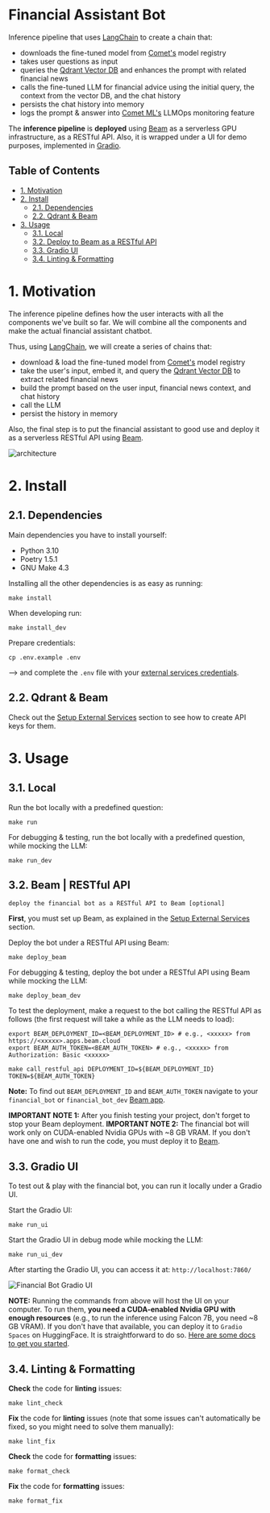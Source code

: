 # Financial Assistant Bot

Inference pipeline that uses [LangChain](https://github.com/langchain-ai/langchain) to create a chain that:
* downloads the fine-tuned model from [Comet's](https://www.comet.com?utm_source=thepauls&utm_medium=partner&utm_content=github) model registry
* takes user questions as input
* queries the [Qdrant Vector DB](https://qdrant.tech/?utm_source=thepauls&utm_medium=partner&utm_content=github) and enhances the prompt with related financial news
* calls the fine-tuned LLM for financial advice using the initial query, the context from the vector DB, and the chat history
* persists the chat history into memory 
* logs the prompt & answer into [Comet ML's](https://www.comet.com/site/products/llmops/?utm_source=thepauls&utm_medium=partner&utm_content=github) LLMOps monitoring feature

The **inference pipeline** is **deployed** using [Beam](https://docs.beam.cloud/deployment/rest-api?utm_source=thepauls&utm_medium=partner&utm_content=github) as a serverless GPU infrastructure, as a RESTful API. Also, it is wrapped under a UI for demo purposes, implemented in [Gradio](https://www.gradio.app/).

## Table of Contents

- [1. Motivation](#1-motivation)
- [2. Install](#2-install)
    - [2.1. Dependencies](#21-dependencies)
    - [2.2. Qdrant & Beam](#21-qdrant--beam)
- [3. Usage](#3-usage)
    - [3.1. Local](#31-local)
    - [3.2. Deploy to Beam as a RESTful API](#32-deploy-to-beam)
    - [3.3. Gradio UI](#33-gradio-ui)
    - [3.4. Linting & Formatting](#34-linting--formatting)

# 1. Motivation

The inference pipeline defines how the user interacts with all the components we've built so far. We will combine all the components and make the actual financial assistant chatbot.

Thus, using [LangChain](https://github.com/langchain-ai/langchain), we will create a series of chains that:
* download & load the fine-tuned model from [Comet's](https://www.comet.com?utm_source=thepauls&utm_medium=partner&utm_content=github) model registry
* take the user's input, embed it, and query the [Qdrant Vector DB](https://qdrant.tech/?utm_source=thepauls&utm_medium=partner&utm_content=github) to extract related financial news
* build the prompt based on the user input, financial news context, and chat history
* call the LLM
* persist the history in memory

Also, the final step is to put the financial assistant to good use and deploy it as a serverless RESTful API using [Beam](https://www.beam.cloud?utm_source=thepauls&utm_medium=partner&utm_content=github). 

![architecture](../../media/inference_pipeline_architecture.png)

# 2. Install 

## 2.1. Dependencies

Main dependencies you have to install yourself:
* Python 3.10
* Poetry 1.5.1
* GNU Make 4.3

Installing all the other dependencies is as easy as running:
```shell
make install
```

When developing run:
```shell
make install_dev
```

Prepare credentials:
```shell
cp .env.example .env
```
--> and complete the `.env` file with your [external services credentials](https://github.com/iusztinpaul/hands-on-llms/tree/main#2-setup-external-services).

## 2.2. Qdrant & Beam

Check out the [Setup External Services](https://github.com/iusztinpaul/hands-on-llms/tree/main#2-setup-external-services) section to see how to create API keys for them.


# 3. Usage

## 3.1. Local

Run the bot locally with a predefined question:
```shell
make run
```

For debugging & testing, run the bot locally with a predefined question, while mocking the LLM:
```shell
make run_dev
```

## 3.2. Beam | RESTful API
`deploy the financial bot as a RESTful API to Beam [optional]` 

**First**, you must set up Beam, as explained in the [Setup External Services](https://github.com/iusztinpaul/hands-on-llms/tree/main#2-setup-external-services) section.

Deploy the bot under a RESTful API using Beam:
```shell
make deploy_beam
```

For debugging & testing, deploy the bot under a RESTful API using Beam while mocking the LLM:
```shell
make deploy_beam_dev
```

To test the deployment, make a request to the bot calling the RESTful API as follows (the first request will take a while as the LLM needs to load):
```shell
export BEAM_DEPLOYMENT_ID=<BEAM_DEPLOYMENT_ID> # e.g., <xxxxx> from https://<xxxxx>.apps.beam.cloud
export BEAM_AUTH_TOKEN=<BEAM_AUTH_TOKEN> # e.g., <xxxxx> from Authorization: Basic <xxxxx>

make call_restful_api DEPLOYMENT_ID=${BEAM_DEPLOYMENT_ID} TOKEN=${BEAM_AUTH_TOKEN} 
```

**Note:** To find out `BEAM_DEPLOYMENT_ID` and `BEAM_AUTH_TOKEN` navigate to your `financial_bot` or `financial_bot_dev` [Beam app](https://www.beam.cloud/dashboard/apps?utm_source=thepauls&utm_medium=partner&utm_content=github).

**IMPORTANT NOTE 1:** After you finish testing your project, don't forget to stop your Beam deployment. 
**IMPORTANT NOTE 2:** The financial bot will work only on CUDA-enabled Nvidia GPUs with ~8 GB VRAM. If you don't have one and wish to run the code, you must deploy it to [Beam](https://www.beam.cloud?utm_source=thepauls&utm_medium=partner&utm_content=github). 

## 3.3. Gradio UI

To test out & play with the financial bot, you can run it locally under a Gradio UI.

Start the Gradio UI:
```shell
make run_ui
```

Start the Gradio UI in debug mode while mocking the LLM:
```shell
make run_ui_dev
```

After starting the Gradio UI, you can access it at: `http://localhost:7860/`

![Financial Bot Gradio UI](../../media/financial_bot_gradio_ui.png)

**NOTE:** Running the commands from above will host the UI on your computer. To run them, **you need a CUDA-enabled Nvidia GPU with enough resources** (e.g., to run the inference using Falcon 7B, you need ~8 GB VRAM). If you don't have that available, you can deploy it to `Gradio Spaces` on HuggingFace. It is straightforward to do so. [Here are some docs to get you started](https://huggingface.co/docs/hub/spaces-sdks-gradio).

## 3.4. Linting & Formatting

**Check** the code for **linting** issues:
```shell
make lint_check
```

**Fix** the code for **linting** issues (note that some issues can't automatically be fixed, so you might need to solve them manually):
```shell
make lint_fix
```

**Check** the code for **formatting** issues:
```shell
make format_check
```

**Fix** the code for **formatting** issues:
```shell
make format_fix
```
